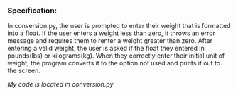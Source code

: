 ### Specification:

In conversion.py, the user is prompted to enter their weight that is formatted into a float. If the user enters a weight less than zero, it throws an error message and requires them to renter a weight greater than zero. After entering a valid weight, the user is asked if the float they entered in pounds(lbs) or kilograms(kg). When they correctly enter their initial unit of weight, the program converts it to the option not used and prints it out to the screen.



*My code is located in conversion.py*
